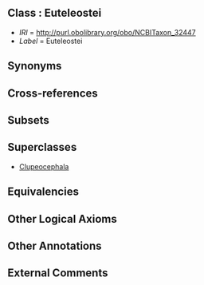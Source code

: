 
## Class : Euteleostei

 * *IRI* = http://purl.obolibrary.org/obo/NCBITaxon_32447
 * *Label* = Euteleostei

## Synonyms


## Cross-references


## Subsets


## Superclasses

 * [Clupeocephala](../../NCBITaxon/25/NCBITaxon_186625.md)

## Equivalencies


## Other Logical Axioms


## Other Annotations


## External Comments

